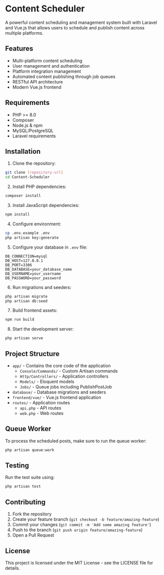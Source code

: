 # Content Scheduler

A powerful content scheduling and management system built with Laravel and Vue.js that allows users to schedule and publish content across multiple platforms.

## Features

- Multi-platform content scheduling
- User management and authentication
- Platform integration management
- Automated content publishing through job queues
- RESTful API architecture
- Modern Vue.js frontend

## Requirements

- PHP >= 8.0
- Composer
- Node.js & npm
- MySQL/PostgreSQL
- Laravel requirements

## Installation

1. Clone the repository:
```bash
git clone [repository-url]
cd Content-Scheduler
```

2. Install PHP dependencies:
```bash
composer install
```

3. Install JavaScript dependencies:
```bash
npm install
```

4. Configure environment:
```bash
cp .env.example .env
php artisan key:generate
```

5. Configure your database in `.env` file:
```
DB_CONNECTION=mysql
DB_HOST=127.0.0.1
DB_PORT=3306
DB_DATABASE=your_database_name
DB_USERNAME=your_username
DB_PASSWORD=your_password
```

6. Run migrations and seeders:
```bash
php artisan migrate
php artisan db:seed
```

7. Build frontend assets:
```bash
npm run build
```

8. Start the development server:
```bash
php artisan serve
```

## Project Structure

- `app/` - Contains the core code of the application
  - `Console/Commands/` - Custom Artisan commands
  - `Http/Controllers/` - Application controllers
  - `Models/` - Eloquent models
  - `Jobs/` - Queue jobs including PublishPostJob
- `database/` - Database migrations and seeders
- `frontend/vue/` - Vue.js frontend application
- `routes/` - Application routes
  - `api.php` - API routes
  - `web.php` - Web routes

## Queue Worker

To process the scheduled posts, make sure to run the queue worker:

```bash
php artisan queue:work
```

## Testing

Run the test suite using:

```bash
php artisan test
```

## Contributing

1. Fork the repository
2. Create your feature branch (`git checkout -b feature/amazing-feature`)
3. Commit your changes (`git commit -m 'Add some amazing feature'`)
4. Push to the branch (`git push origin feature/amazing-feature`)
5. Open a Pull Request

## License

This project is licensed under the MIT License - see the LICENSE file for details.

